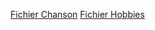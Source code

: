 [Fichier Chanson](https//:github.com/NASCAL/NOLIERE-NOTATION)
[Fichier Hobbies](https//:github.com/NASCAL/NOLIERE-NOTATION)

